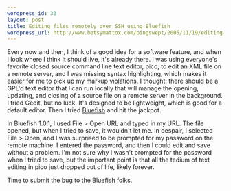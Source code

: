 ```yaml
--- 
wordpress_id: 33
layout: post
title: Editing files remotely over SSH using Bluefish
wordpress_url: http://www.betsymattox.com/pingswept/2005/11/19/editing-files-remotely-over-ssh-using-bluefish/
---
```

Every now and then, I think of a good idea for a software feature, and when I look where I think it should live, it's already there. I was using everyone's favorite closed source command line text editor, pico, to edit an XML file on a remote server, and I was missing syntax highlighting, which makes it easier for me to pick up my markup violations. I thought: there should be a GPL'd text editor that I can run locally that will manage the opening, updating, and closing of a source file on a remote server in the background. I tried Gedit, but no luck. It's designed to be lightweight, which is good for a default editor. Then I tried <a href="http://bluefish.openoffice.nl">Bluefish</a> and hit the jackpot. 

In Bluefish 1.0.1, I used File &gt; Open URL and typed in my URL. The file opened, but when I tried to save, it wouldn't let me. In despair, I selected File &gt; Open, and I was surprised to be prompted for my password on the remote machine. I entered the password, and then I could edit and save without a problem. I'm not sure why I wasn't prompted for the password when I tried to save, but the important point is that all the tedium of text editing in pico just dropped out of life, likely forever.

Time to submit the bug to the Bluefish folks.
